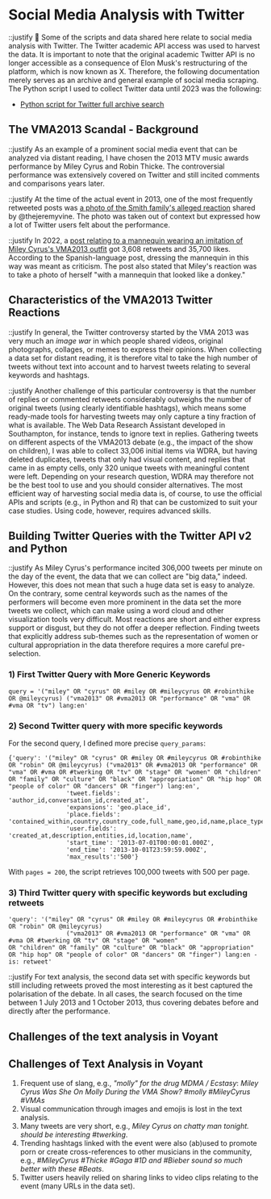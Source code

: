 # Social Media Analysis with Twitter

::justify
	:no_entry_sign: Some of the scripts and data shared here relate to social media analysis with Twitter. The Twitter academic API access was used to harvest the data. It is important to note that the original academic Twitter API is no longer accessible as a consequence of Elon Musk's restructuring of the platform, which is now known as X. Therefore, the following documentation merely serves as an archive and general example of social media scraping. The Python script I used to collect Twitter data until 2023 was the following:

- [Python script for Twitter full archive search](https://github.com/MonikaBarget/DistantReading/blob/main/Twitter_full-archive-search_extended.py)

## The VMA2013 Scandal - Background

::justify
As an example of a prominent social media event that can be analyzed via distant reading, I have chosen the 2013 MTV music awards performance by Miley Cyrus and Robin Thicke. The controversial performance was extensively covered on Twitter and still incited comments and comparisons years later.

::justify
At the time of the actual event in 2013, one of the most frequently retweeted posts was [a photo of the Smith family's alleged reaction](https://twitter.com/theJeremyVine/status/372040980910067713) shared by @thejeremyvine. The photo was taken out of context but expressed how a lot of Twitter users felt about the performance.

::justify
In 2022, a [post relating to a mannequin wearing an imitation of Miley Cyrus's VMA2013 outfit](https://twitter.com/milesholy/status/1488596498753499142) got 3,608 retweets and 35,700 likes. According to the Spanish-language post, dressing the mannequin in this way was meant as criticism. The post also stated that Miley's reaction was to take a photo of herself "with a mannequin that looked like a donkey."

## Characteristics of the VMA2013 Twitter Reactions

::justify
In general, the Twitter controversy started by the VMA 2013 was very much an *image war* in which people shared videos, original photographs, collages, or memes to express their opinions. When collecting a data set for distant reading, it is therefore vital to take the high number of tweets without text into account and to harvest tweets relating to several keywords and hashtags.

::justify
Another challenge of this particular controversy is that the number of replies or commented retweets considerably outweighs the number of original tweets (using clearly identifiable hashtags), which means some ready-made tools for harvesting tweets may only capture a tiny fraction of what is available. The Web Data Research Assistant developed in Southampton, for instance, tends to ignore text in replies. Gathering tweets on different aspects of the VMA2013 debate (e.g., the impact of the show on children), I was able to collect 33,006 initial items via WDRA, but having deleted duplicates, tweets that only had visual content, and replies that came in as empty cells, only 320 unique tweets with meaningful content were left. Depending on your research question, WDRA may therefore not be the best tool to use and you should consider alternatives. The most efficient way of harvesting social media data is, of course, to use the official APIs and scripts (e.g., in Python and R) that can be customized to suit your case studies. Using code, however, requires advanced skills.

## Building Twitter Queries with the Twitter API v2 and Python

::justify
As Miley Cyrus's performance incited 306,000 tweets per minute on the day of the event, the data that we can collect are "big data," indeed. However, this does not mean that such a huge data set is easy to analyze. On the contrary, some central keywords such as the names of the performers will become even more prominent in the data set the more tweets we collect, which can make using a word cloud and other visualization tools very difficult. Most reactions are short and either express support or disgust, but they do not offer a deeper reflection. Finding tweets that explicitly address sub-themes such as the representation of women or cultural appropriation in the data therefore requires a more careful pre-selection.

### 1) First Twitter Query with More Generic Keywords

```
query = '("miley" OR "cyrus" OR #miley OR #mileycyrus OR #robinthike OR @mileycyrus) ("vma2013" OR #vma2013 OR "performance" OR "vma" OR #vma OR "tv") lang:en'
```

### 2) Second Twitter query with more specific keywords

For the second query, I defined more precise ```query_params```:

```
{'query': '("miley" OR "cyrus" OR #miley OR #mileycyrus OR #robinthike OR "robin" OR @mileycyrus) ("vma2013" OR #vma2013 OR "performance" OR "vma" OR #vma OR #twerking OR "tv" OR "stage" OR "women" OR "children" OR "family" OR "culture" OR "black" OR "appropriation" OR "hip hop" OR "people of color" OR "dancers" OR "finger") lang:en',
                'tweet.fields': 'author_id,conversation_id,created_at',
                'expansions': 'geo.place_id',
                'place.fields': 'contained_within,country,country_code,full_name,geo,id,name,place_type',
                'user.fields': 'created_at,description,entities,id,location,name',
                'start_time': '2013-07-01T00:00:01.000Z',
                'end_time': '2013-10-01T23:59:59.000Z',
                'max_results':'500'}
```

With ``` pages = 200 ```, the script retrieves 100,000 tweets with 500 per page.

### 3) Third Twitter query with specific keywords but excluding retweets

```
'query': '("miley" OR "cyrus" OR #miley OR #mileycyrus OR #robinthike OR "robin" OR @mileycyrus) 
                ("vma2013" OR #vma2013 OR "performance" OR "vma" OR #vma OR #twerking OR "tv" OR "stage" OR "women"
OR "children" OR "family" OR "culture" OR "black" OR "appropriation" OR "hip hop" OR "people of color" OR "dancers" OR "finger") lang:en -is: retweet'
```
::justify
For text analysis, the second data set with specific keywords but still including retweets proved the most interesting as it best captured the polarisation of the debate. In all cases, the search focused on the time between 1 July 2013 and 1 October 2013, thus covering debates before and directly after the performance. 

## Challenges of the text analysis in Voyant
  
## Challenges of Text Analysis in Voyant

1. Frequent use of slang, e.g., *"molly" for the drug MDMA / Ecstasy*: *Miley Cyrus Was She On Molly During the VMA Show? #molly #MileyCyrus #VMAs*
2. Visual communication through images and emojis is lost in the text analysis.
3. Many tweets are very short, e.g., *Miley Cyrus on chatty man tonight. should be interesting #twerking*.
4. Trending hashtags linked with the event were also (ab)used to promote porn or create cross-references to other musicians in the community, e.g., *#MileyCyrus #Thicke #Gaga #1D and #Bieber sound so much better with these #Beats*.
5. Twitter users heavily relied on sharing links to video clips relating to the event (many URLs in the data set).